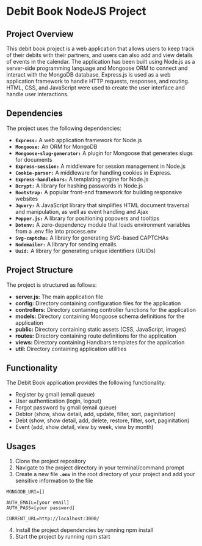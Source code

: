 # Debit Book NodeJS Project
## Project Overview
This debit book project is a web application that allows users to keep track of their debits with their partners, and users can also add and view details of events in the calendar. The application has been built using Node.js as a server-side programming language and Mongoose ORM to connect and interact with the MongoDB database. Express.js is used as a web application framework to handle HTTP requests, responses, and routing. HTML, CSS, and JavaScript were used to create the user interface and handle user interactions.

## Dependencies
The project uses the following dependencies:
- **`Express:`** A web application framework for Node.js
- **`Mongoose:`** An ORM for MongoDB
- **`Mongoose-slug-generator:`** A plugin for Mongoose that generates slugs for documents
- **`Express-session:`** A middleware for session management in Node.js
- **`Cookie-parser:`** A middleware for handling cookies in Express.
- **`Express-handlebars:`** A templating engine for Node.js
- **`Bcrypt:`** A library for hashing passwords in Node.js
- **`Bootstrap:`** A popular front-end framework for building responsive websites
- **`Jquery:`** A JavaScript library that simplifies HTML document traversal and manipulation, as well as event handling and Ajax
- **`Popper.js:`** A library for positioning popovers and tooltips
- **`Dotenv:`** A zero-dependency module that loads environment variables from a .env file into process.env
- **`Svg-captcha:`** A library for generating SVG-based CAPTCHAs
- **`Nodemailer:`** A library for sending emails.
- **`Uuid:`** A library for generating unique identifiers (UUIDs)

## Project Structure
The project is structured as follows:
- **server.js:** The main application file
- **config:** Directory containing configuration files for the application
- **controllers:** Directory containing controller functions for the application
- **models:** Directory containing Mongoose schema definitions for the application
- **public:** Directory containing static assets (CSS, JavaScript, images)
- **routes:** Directory containing route definitions for the application
- **views:** Directory containing Handbars templates for the application
- **util:** Directory containing application utilities

## Functionality
The Debit Book application provides the following functionality:
- Register by gmail (email queue)
- User authentication (login, logout)
- Forgot password by gmail (email queue)
- Debtor (show, show detail, add, update, filter, sort, paginitation)
- Debt (show, show detail, add, delete, restore, filter, sort, paginitation)
- Event (add, show detail, view by week, view by month)


## Usages
1. Clone the project repository
2. Navigate to the project directory in your terminal/command prompt
3. Create a new file **`.env`** in the root directory of your project and add your sensitive information to the file
```
MONGODB_URI=[]

AUTH_EMAIL=[your email]
AUTH_PASS=[your password]

CURRENT_URL=http://localhost:3000/
```
4. Install the project dependencies by running npm install
5. Start the project by running npm start
